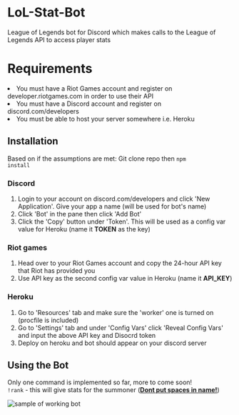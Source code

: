 # LoL-Stat-Bot
League of Legends bot for Discord which makes calls to the League of Legends API to access player stats

# Requirements
<li>You must have a Riot Games account and register on developer.riotgames.com in order to use their API</li>
<li>You must have a Discord account and register on discord.com/developers</li>
<li>You must be able to host your server somewhere i.e. Heroku</li>

## Installation
Based on if the assumptions are met: 
Git clone repo then <code>npm install</code>
### Discord
1. Login to your account on discord.com/developers and click 'New Application'. Give your app a name (will be used for bot's name)
2. Click 'Bot' in the pane then click 'Add Bot'
3. Click the 'Copy' button under 'Token'. This will be used as a config var value for Heroku (name it <b>TOKEN</b> as the key)
### Riot games
1. Head over to your Riot Games account and copy the 24-hour API key that Riot has provided you
2. Use API key as the second config var value in Heroku (name it <b>API_KEY</b>)
### Heroku
1. Go to 'Resources' tab and make sure the 'worker' one is turned on (procfile is included)
2. Go to 'Settings' tab and under 'Config Vars' click 'Reveal Config Vars' and input the above API key and Disocrd token
3. Deploy on heroku and bot should appear on your discord server

## Using the Bot
Only one command is implemented so far, more to come soon!
<br>
<code>!rank</code> <summoner name> - this will give stats for the summoner (<b><ins>Dont put spaces in name!</ins></b>)

![sample of working bot](https://i.imgur.com/3uigWg1.png)
